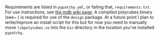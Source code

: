 Requirements are listed in `pypatchy.yml`, or failing that, `requirements.txt`.
For use instructions, see [the mdb wiki page](https://asudev.jira.com/wiki/spaces/MDB/pages/3068624944/The+PyPatchy+Python+Package).
A compiled polycubes binary (see~ [](https://github.com/Akodiat/polycubes/)) is required for use of the `design` package. At a future point I plan to write/improve an install script for this but for now you need to manually move `libpolycubes.so` into the `bin` directory in the location you've installed `pypatchy`.